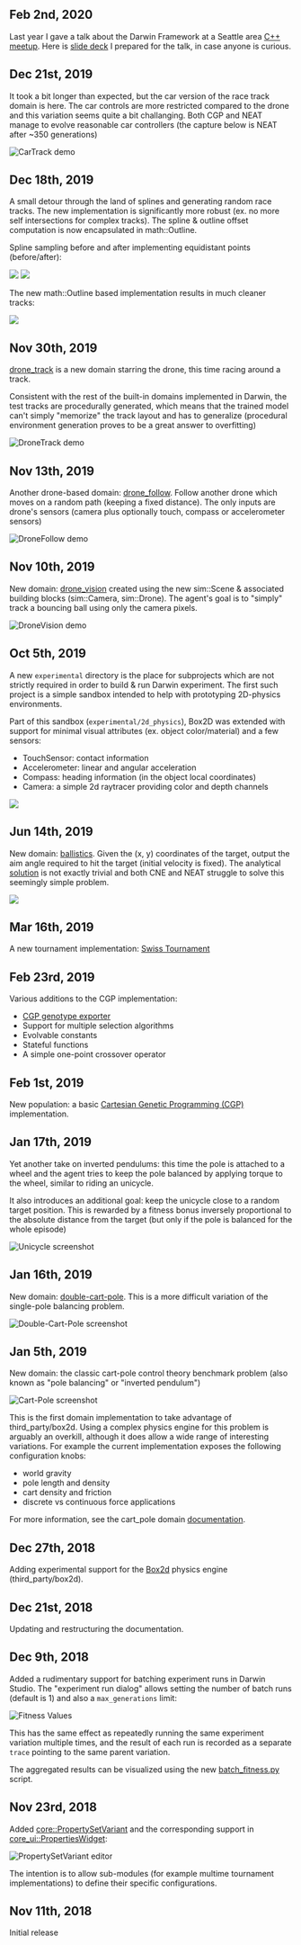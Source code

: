 
## Feb 2nd, 2020

Last year I gave a talk about the Darwin Framework at a Seattle area 
[C++ meetup](https://nwcpp.org/Aug-2019.html). Here is [slide deck][11] I prepared for 
the talk, in case anyone is curious.

## Dec 21st, 2019

It took a bit longer than expected, but the car version of the race track domain is
here. The car controls are more restricted compared to the drone and this variation seems
quite a bit challanging. Both CGP and NEAT manage to evolve reasonable car controllers
(the capture below is NEAT after ~350 generations)

![CarTrack demo](docs/images/car_track_demo.gif)

## Dec 18th, 2019

A small detour through the land of splines and generating random race tracks. The new
implementation is significantly more robust (ex. no more self intersections for complex
tracks). The spline & outline offset computation is now encapsulated in math::Outline.

Spline sampling before and after implementing equidistant points (before/after):

![](docs/images/splines_corners_before.png) ![](docs/images/splines_corners_after.png)

The new math::Outline based implementation results in much cleaner tracks:

![](docs/images/splines_track.png)


## Nov 30th, 2019

[drone_track][10] is a new domain starring the drone, this time racing around a 
track.

Consistent with the rest of the built-in domains implemented in Darwin, the
test tracks are procedurally generated, which means that the trained model can't simply
"memorize" the track layout and has to generalize (procedural environment generation 
proves to be a great answer to overfitting)

![DroneTrack demo](docs/images/drone_track_demo.gif)

## Nov 13th, 2019

Another drone-based domain: [drone_follow][9]. Follow another drone which moves on a
random path (keeping a fixed distance). The only inputs are drone's sensors (camera plus
optionally touch, compass or accelerometer sensors)

![DroneFollow demo](docs/images/drone_follow_demo.gif)

## Nov 10th, 2019

New domain: [drone_vision][8] created using the new sim::Scene & associated building
blocks (sim::Camera, sim::Drone). The agent's goal is to "simply" track a bouncing ball
using only the camera pixels.

![DroneVision demo](docs/images/drone_vision_demo.gif)

## Oct 5th, 2019

A new `experimental` directory is the place for subprojects which are not strictly
required in order to build & run Darwin experiment. The first such project is a simple
sandbox intended to help with prototyping 2D-physics environments. 

Part of this sandbox (`experimental/2d_physics`), Box2D was extended with support for 
minimal visual attributes (ex. object color/material) and a few sensors:

- TouchSensor: contact information
- Accelerometer: linear and angular acceleration
- Compass: heading information (in the object local coordinates)
- Camera: a simple 2d raytracer providing color and depth channels

![](docs/images/2d_physics.png)

## Jun 14th, 2019

New domain: [ballistics][6]. Given the (x, y) coordinates of the target, output the aim
angle required to hit the target (initial velocity is fixed). The analytical [solution][7]
is not exactly trivial and both CNE and NEAT struggle to solve this seemingly simple 
problem.

![](docs/images/ballistics_demo.gif)

## Mar 16th, 2019

A new tournament implementation: [Swiss Tournament][5]

## Feb 23rd, 2019

Various additions to the CGP implementation:
- [CGP genotype exporter](scripts/docs/scripts.md#cgp_genotype_exporterpy)
- Support for multiple selection algorithms
- Evolvable constants
- Stateful functions
- A simple one-point crossover operator

## Feb 1st, 2019

New population: a basic [Cartesian Genetic Programming (CGP)](https://www.cartesiangp.com)
implementation.

## Jan 17th, 2019

Yet another take on inverted pendulums: this time the pole is attached to a wheel
and the agent tries to keep the pole balanced by applying torque to the wheel, similar
to riding an unicycle.

It also introduces an additional goal: keep the unicycle close to a random target
position. This is rewarded by a fitness bonus inversely proportional to the absolute
distance from the target (but only if the pole is balanced for the whole episode)

![Unicycle screenshot](docs/images/unicycle_sandbox.png)

## Jan 16th, 2019

New domain: [double-cart-pole][4]. This is a more difficult variation of the single-pole
balancing problem.

![Double-Cart-Pole screenshot](docs/images/double_cart_pole_sandbox.png)

## Jan 5th, 2019

New domain: the classic cart-pole control theory benchmark problem (also known as "pole
balancing" or "inverted pendulum")

![Cart-Pole screenshot](docs/images/cart_pole_sandbox.png)

This is the first domain implementation to take advantage of third_party/box2d. Using a 
complex physics engine for this problem is arguably an overkill, although it does allow
a wide range of interesting variations. For example the current implementation exposes the
following configuration knobs:

- world gravity
- pole length and density
- cart density and friction
- discrete vs continuous force applications

For more information, see the cart_pole domain
[documentation][3].

## Dec 27th, 2018

Adding experimental support for the [Box2d](http://box2d.org) physics engine 
(third_party/box2d).

## Dec 21st, 2018

Updating and restructuring the documentation.

## Dec 9th, 2018

Added a rudimentary support for batching experiment runs in Darwin Studio. The
"experiment run dialog" allows setting the number of batch runs (default is 1) and
also a `max_generations` limit:

![Fitness Values](docs/images/batch_run_dialog.png)

This has the same effect as repeatedly running the same experiment variation multiple
times, and the result of each run is recorded as a separate `trace` pointing to the same
parent variation.

The aggregated results can be visualized using the new 
[batch_fitness.py](scripts/docs/scripts.md#batch_fitnesspy) script.

## Nov 23rd, 2018

Added [core::PropertySetVariant<TAG>][1] and the corresponding support in
[core_ui::PropertiesWidget][2]:

![PropertySetVariant editor](docs/images/property_set_variant.png)

The intention is to allow sub-modules (for example multime tournament 
implementations) to define their specific configurations.

## Nov 11th, 2018

Initial release

[1]: https://tlemo.github.io/darwin/classcore_1_1_property_set_variant.html
[2]: https://tlemo.github.io/darwin/classcore__ui_1_1_properties_widget.html
[3]: https://tlemo.github.io/darwin/classcart__pole_1_1_cart_pole.html
[4]: https://tlemo.github.io/darwin/classdouble__cart__pole_1_1_double_cart_pole.html
[5]: https://tlemo.github.io/darwin/classtournament_1_1_swiss_tournament.html
[6]: https://tlemo.github.io/darwin/classballistics_1_1_ballistics.html
[7]: https://en.wikipedia.org/wiki/Projectile_motion
[8]: https://tlemo.github.io/darwin/classdrone__vision_1_1_drone_vision.html
[9]: https://tlemo.github.io/darwin/classdrone__follow_1_1_drone_follow.html
[10]: https://tlemo.github.io/darwin/classdrone__track_1_1_drone_track.html
[11]: https://docs.google.com/presentation/d/13ppNNKvsLxe4W_CgGO8THQArsma8colxh-cEzRWkUCE/edit?usp=sharing
